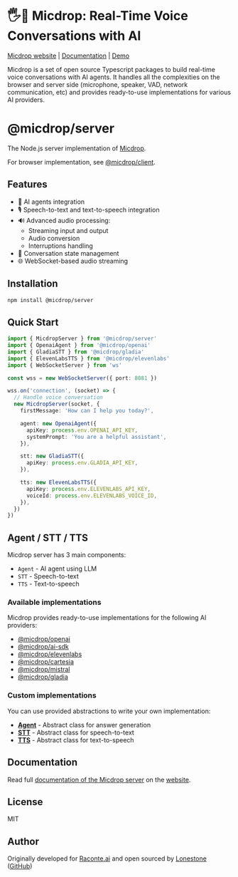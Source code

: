 # 🖐️🎤 Micdrop: Real-Time Voice Conversations with AI

[Micdrop website](https://micdrop.dev) | [Documentation](https://micdrop.dev/docs/server) | [Demo](../../examples/demo-server)

Micdrop is a set of open source Typescript packages to build real-time voice conversations with AI agents. It handles all the complexities on the browser and server side (microphone, speaker, VAD, network communication, etc) and provides ready-to-use implementations for various AI providers.

# @micdrop/server

The Node.js server implementation of [Micdrop](https://micdrop.dev).

For browser implementation, see [@micdrop/client](https://micdrop.dev/docs/client).

## Features

- 🤖 AI agents integration
- 🎙️ Speech-to-text and text-to-speech integration
- 🔊 Advanced audio processing:
  - Streaming input and output
  - Audio conversion
  - Interruptions handling
- 💬 Conversation state management
- 🌐 WebSocket-based audio streaming

## Installation

```bash
npm install @micdrop/server
```

## Quick Start

```typescript
import { MicdropServer } from '@micdrop/server'
import { OpenaiAgent } from '@micdrop/openai'
import { GladiaSTT } from '@micdrop/gladia'
import { ElevenLabsTTS } from '@micdrop/elevenlabs'
import { WebSocketServer } from 'ws'

const wss = new WebSocketServer({ port: 8081 })

wss.on('connection', (socket) => {
  // Handle voice conversation
  new MicdropServer(socket, {
    firstMessage: 'How can I help you today?',

    agent: new OpenaiAgent({
      apiKey: process.env.OPENAI_API_KEY,
      systemPrompt: 'You are a helpful assistant',
    }),

    stt: new GladiaSTT({
      apiKey: process.env.GLADIA_API_KEY,
    }),

    tts: new ElevenLabsTTS({
      apiKey: process.env.ELEVENLABS_API_KEY,
      voiceId: process.env.ELEVENLABS_VOICE_ID,
    }),
  })
})
```

## Agent / STT / TTS

Micdrop server has 3 main components:

- `Agent` - AI agent using LLM
- `STT` - Speech-to-text
- `TTS` - Text-to-speech

### Available implementations

Micdrop provides ready-to-use implementations for the following AI providers:

- [@micdrop/openai](https://micdrop.dev/docs/ai-integration/provided-integrations/openai)
- [@micdrop/ai-sdk](https://micdrop.dev/docs/ai-integration/provided-integrations/ai-sdk)
- [@micdrop/elevenlabs](https://micdrop.dev/docs/ai-integration/provided-integrations/elevenlabs)
- [@micdrop/cartesia](https://micdrop.dev/docs/ai-integration/provided-integrations/cartesia)
- [@micdrop/mistral](https://micdrop.dev/docs/ai-integration/provided-integrations/mistral)
- [@micdrop/gladia](https://micdrop.dev/docs/ai-integration/provided-integrations/gladia)

### Custom implementations

You can use provided abstractions to write your own implementation:

- **[Agent](https://micdrop.dev/docs/ai-integration/custom-integrations/custom-agent)** - Abstract class for answer generation
- **[STT](https://micdrop.dev/docs/ai-integration/custom-integrations/custom-stt)** - Abstract class for speech-to-text
- **[TTS](https://micdrop.dev/docs/ai-integration/custom-integrations/custom-tts)** - Abstract class for text-to-speech

## Documentation

Read full [documentation of the Micdrop server](https://micdrop.dev/docs/server) on the [website](https://micdrop.dev).

## License

MIT

## Author

Originally developed for [Raconte.ai](https://www.raconte.ai) and open sourced by [Lonestone](https://www.lonestone.io) ([GitHub](https://github.com/lonestone))
